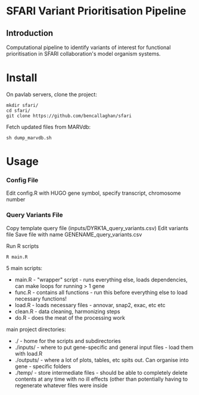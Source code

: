# SFARI Variant Prioritisation Pipeline

## Introduction
Computational pipeline to identify variants of interest for functional prioritisation in SFARI collaboration's model organism systems.

# Install 

On pavlab servers, clone the project:

```
mkdir sfari/
cd sfari/
git clone https://github.com/bencallaghan/sfari
```


Fetch updated files from MARVdb:
```
sh dump_marvdb.sh
```


# Usage

### Config File
Edit config.R with HUGO gene symbol, specify transcript, chromosome number

### Query Variants File
Copy template query file (inputs/DYRK1A_query_variants.csv)
Edit variants file 
Save file with name GENENAME_query_variants.csv


Run R scripts
```
R main.R
```

5 main scripts:

* main.R - "wrapper" script - runs everything else, loads dependencies, can make loops for running > 1 gene
* func.R - contains all functions - run this before everything else to load necessary functions!
* load.R - loads necessary files - annovar, snap2, exac, etc etc
* clean.R - data cleaning, harmonizing steps
* do.R - does the meat of the processing work

main project directories:

* ./ - home for the scripts and subdirectories
* ./inputs/  - where to put gene-specific and general input files - load them with load.R
* ./outputs/  - where a lot of plots, tables, etc spits out. Can organise into gene - specific folders
* ./temp/ - store intermediate files - should be able to completely delete contents at any time with no ill effects (other than potentially having to regenerate whatever files were inside
